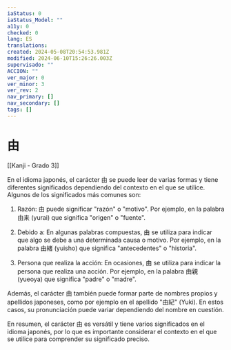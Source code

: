 ```yaml
---
iaStatus: 0
iaStatus_Model: ""
a11y: 0
checked: 0
lang: ES
translations: 
created: 2024-05-08T20:54:53.981Z
modified: 2024-06-10T15:26:26.003Z
supervisado: ""
ACCION: ""
ver_major: 0
ver_minor: 3
ver_rev: 2
nav_primary: []
nav_secondary: []
tags: []
---
```

# 由

[[Kanji - Grado 3]]

En el idioma japonés, el carácter 由 se puede leer de varias formas y tiene diferentes significados dependiendo del contexto en el que se utilice. Algunos de los significados más comunes son:

1. Razón: 由 puede significar "razón" o "motivo". Por ejemplo, en la palabra 由来 (yurai) que significa "origen" o "fuente".

2. Debido a: En algunas palabras compuestas, 由 se utiliza para indicar que algo se debe a una determinada causa o motivo. Por ejemplo, en la palabra 由緒 (yuisho) que significa "antecedentes" o "historia".

3. Persona que realiza la acción: En ocasiones, 由 se utiliza para indicar la persona que realiza una acción. Por ejemplo, en la palabra 由親 (yueoya) que significa "padre" o "madre".

Además, el carácter 由 también puede formar parte de nombres propios y apellidos japoneses, como por ejemplo en el apellido "由紀" (Yuki). En estos casos, su pronunciación puede variar dependiendo del nombre en cuestión.

En resumen, el carácter 由 es versátil y tiene varios significados en el idioma japonés, por lo que es importante considerar el contexto en el que se utilice para comprender su significado preciso.
